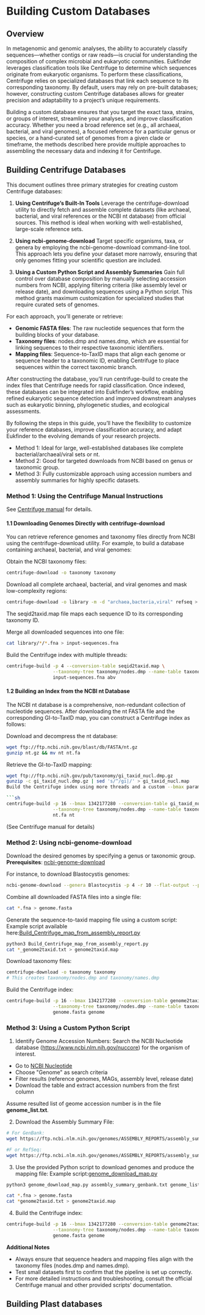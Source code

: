 # Building Custom Databases

## Overview

In metagenomic and genomic analyses, the ability to accurately classify sequences—whether contigs or raw reads—is crucial for understanding the composition of complex microbial and eukaryotic communities. Eukfinder leverages classification tools like Centrifuge to determine which sequences originate from eukaryotic organisms. To perform these classifications, Centrifuge relies on specialized databases that link each sequence to its corresponding taxonomy. By default, users may rely on pre-built databases; however, constructing custom Centrifuge databases allows for greater precision and adaptability to a project’s unique requirements.

Building a custom database ensures that you target the exact taxa, strains, or groups of interest, streamline your analyses, and improve classification accuracy. Whether you need a broad reference set (e.g., all archaeal, bacterial, and viral genomes), a focused reference for a particular genus or species, or a hand-curated set of genomes from a given clade or timeframe, the methods described here provide multiple approaches to assembling the necessary data and indexing it for Centrifuge.

## Building Centrifuge Databases

This document outlines three primary strategies for creating custom Centrifuge databases:

1. **Using Centrifuge’s Built-In Tools**
Leverage the centrifuge-download utility to directly fetch and assemble complete datasets (like archaeal, bacterial, and viral references or the NCBI nt database) from official sources. This method is ideal when working with well-established, large-scale reference sets.

2. **Using ncbi-genome-download**
Target specific organisms, taxa, or genera by employing the ncbi-genome-download command-line tool. This approach lets you define your dataset more narrowly, ensuring that only genomes fitting your scientific question are included.

3. **Using a Custom Python Script and Assembly Summaries**
Gain full control over database composition by manually selecting accession numbers from NCBI, applying filtering criteria (like assembly level or release date), and downloading sequences using a Python script. This method grants maximum customization for specialized studies that require curated sets of genomes.

For each approach, you’ll generate or retrieve:

- **Genomic FASTA files**: The raw nucleotide sequences that form the building blocks of your database.
- **Taxonomy files**: nodes.dmp and names.dmp, which are essential for linking sequences to their respective taxonomic identifiers.
- **Mapping files**: Sequence-to-TaxID maps that align each genome or sequence header to a taxonomic ID, enabling Centrifuge to place sequences within the correct taxonomic branch.
  
After constructing the database, you’ll run centrifuge-build to create the index files that Centrifuge needs for rapid classification. Once indexed, these databases can be integrated into Eukfinder’s workflow, enabling refined eukaryotic sequence detection and improved downstream analyses such as eukaryotic binning, phylogenetic studies, and ecological assessments.

By following the steps in this guide, you’ll have the flexibility to customize your reference databases, improve classification accuracy, and adapt Eukfinder to the evolving demands of your research projects.  

- Method 1: Ideal for large, well-established databases like complete bacterial/archaeal/viral sets or nt.
- Method 2: Good for targeted downloads from NCBI based on genus or taxonomic group.
- Method 3: Fully customizable approach using accession numbers and assembly summaries for highly specific datasets.

### Method 1: Using the Centrifuge Manual Instructions

See [Centrifuge manual](https://ccb.jhu.edu/software/centrifuge/manual.shtml#database-download-and-index-building) for details.

#### 1.1 Downloading Genomes Directly with centrifuge-download

You can retrieve reference genomes and taxonomy files directly from NCBI using the centrifuge-download utility. For example, to build a database containing archaeal, bacterial, and viral genomes:

Obtain the NCBI taxonomy files:

```sh
centrifuge-download -o taxonomy taxonomy
```

Download all complete archaeal, bacterial, and viral genomes and mask low-complexity regions:

```sh
centrifuge-download -o library -m -d "archaea,bacteria,viral" refseq > seqid2taxid.map
```

The seqid2taxid.map file maps each sequence ID to its corresponding taxonomy ID.

Merge all downloaded sequences into one file:

```sh
cat library/*/*.fna > input-sequences.fna
```

Build the Centrifuge index with multiple threads:

```sh
centrifuge-build -p 4 --conversion-table seqid2taxid.map \
                 --taxonomy-tree taxonomy/nodes.dmp --name-table taxonomy/names.dmp \
                 input-sequences.fna abv
```

#### 1.2 Building an Index from the NCBI nt Database

The NCBI nt database is a comprehensive, non-redundant collection of nucleotide sequences. After downloading the nt FASTA file and the corresponding GI-to-TaxID map, you can construct a Centrifuge index as follows:

Download and decompress the nt database:

```sh
wget ftp://ftp.ncbi.nih.gov/blast/db/FASTA/nt.gz
gunzip nt.gz && mv nt nt.fa
```

Retrieve the GI-to-TaxID mapping:

```sh
wget ftp://ftp.ncbi.nih.gov/pub/taxonomy/gi_taxid_nucl.dmp.gz
gunzip -c gi_taxid_nucl.dmp.gz | sed 's/^/gi|/' > gi_taxid_nucl.map
Build the Centrifuge index using more threads and a custom --bmax parameter to manage memory:

```sh
centrifuge-build -p 16 --bmax 1342177280 --conversion-table gi_taxid_nucl.map \
                 --taxonomy-tree taxonomy/nodes.dmp --name-table taxonomy/names.dmp \
                 nt.fa nt
```

(See Centrifuge manual for details)


### Method 2: Using ncbi-genome-download

Download the desired genomes by specifying a genus or taxonomic group. 
**Prerequisites**: [ncbi-genome-download](https://github.com/kblin/ncbi-genome-download)

For instance, to download Blastocystis genomes:

```sh
ncbi-genome-download --genera Blastocystis -p 4 -r 10 --flat-output --progress-bar --formats fasta,assembly-report protozoa
```

Combine all downloaded FASTA files into a single file:

```sh
cat *.fna > genome.fasta
```

Generate the sequence-to-taxid mapping file using a custom script:
Example script available here:[Build_Centrifuge_map_from_assembly_report.py](https://github.com/RogerLab/Eukfinder/blob/main/Building_custom_DB/Build_Centrifuge_map_from_assembly_report.py)

```sh
python3 Build_Centrifuge_map_from_assembly_report.py
cat *_genome2taxid.txt > genome2taxid.map
```

Download taxonomy files:

```sh
centrifuge-download -o taxonomy taxonomy
# This creates taxonomy/nodes.dmp and taxonomy/names.dmp
```

Build the Centrifuge index:

```sh
centrifuge-build -p 16 --bmax 1342177280 --conversion-table genome2taxid.map \
                 --taxonomy-tree taxonomy/nodes.dmp --name-table taxonomy/names.dmp \
                 genome.fasta genome
```

### Method 3: Using a Custom Python Script

1. Identify Genome Accession Numbers:
Search the NCBI Nucleotide database (https://www.ncbi.nlm.nih.gov/nuccore) for the organism of interest. 

- Go to [NCBI Nucleotide](https://www.ncbi.nlm.nih.gov/nuccore)
- Choose "Genome" as search criteria
- Filter results (reference genomes, MAGs, assembly level, release date)
- Download the table and extract accession numbers from the first column	

Assume resulted list of geome accession number is in the file **genome_list.txt**.

2. Download the Assembly Summary File:

```sh
# For GenBank:
wget https://ftp.ncbi.nlm.nih.gov/genomes/ASSEMBLY_REPORTS/assembly_summary_genbank.txt

#F or RefSeq:
wget https://ftp.ncbi.nlm.nih.gov/genomes/ASSEMBLY_REPORTS/assembly_summary_refseq.txt
```

3. Use the provided Python script to download genomes and produce the mapping file:
Example script:[genome_download_map.py](https://github.com/RogerLab/Eukfinder/blob/main/Building_custom_DB/genome_download_map.py)


```sh
python3 genome_download_map.py assembly_summary_genbank.txt genome_list.txt
```

```sh
cat *.fna > genome.fasta
cat *genome2taxid.txt > genome2taxid.map
```

4. Build the Centrifuge index:

```sh
centrifuge-build -p 16 --bmax 1342177280 --conversion-table genome2taxid.map \
                 --taxonomy-tree taxonomy/nodes.dmp --name-table taxonomy/names.dmp \
                 genome.fasta genome
```

**Additional Notes**

- Always ensure that sequence headers and mapping files align with the taxonomy files (nodes.dmp and names.dmp).
- Test small datasets first to confirm that the pipeline is set up correctly.
- For more detailed instructions and troubleshooting, consult the official Centrifuge manual and other provided scripts’ documentation.


## Building Plast databases
